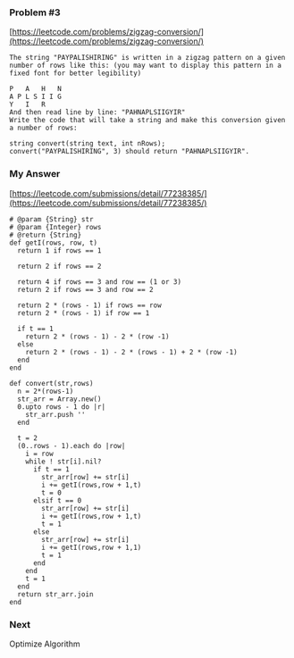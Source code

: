 ### Problem #3
[https://leetcode.com/problems/zigzag-conversion/](https://leetcode.com/problems/zigzag-conversion/)

```
The string "PAYPALISHIRING" is written in a zigzag pattern on a given number of rows like this: (you may want to display this pattern in a fixed font for better legibility)

P   A   H   N
A P L S I I G
Y   I   R
And then read line by line: "PAHNAPLSIIGYIR"
Write the code that will take a string and make this conversion given a number of rows:

string convert(string text, int nRows);
convert("PAYPALISHIRING", 3) should return "PAHNAPLSIIGYIR".
```

### My Answer
[https://leetcode.com/submissions/detail/77238385/](https://leetcode.com/submissions/detail/77238385/)

```
# @param {String} str
# @param {Integer} rows
# @return {String}
def getI(rows, row, t)
  return 1 if rows == 1

  return 2 if rows == 2

  return 4 if rows == 3 and row == (1 or 3)
  return 2 if rows == 3 and row == 2

  return 2 * (rows - 1) if rows == row
  return 2 * (rows - 1) if row == 1

  if t == 1
    return 2 * (rows - 1) - 2 * (row -1)
  else
    return 2 * (rows - 1) - 2 * (rows - 1) + 2 * (row -1)
  end
end

def convert(str,rows)
  n = 2*(rows-1)
  str_arr = Array.new()
  0.upto rows - 1 do |r|
    str_arr.push ''
  end

  t = 2
  (0..rows - 1).each do |row|
    i = row
    while ! str[i].nil?
      if t == 1
        str_arr[row] += str[i]
        i += getI(rows,row + 1,t)
        t = 0
      elsif t == 0
        str_arr[row] += str[i]
        i += getI(rows,row + 1,t)
        t = 1
      else
        str_arr[row] += str[i]
        i += getI(rows,row + 1,1)
        t = 1
      end
    end
    t = 1
  end
  return str_arr.join
end

```

### Next

Optimize Algorithm
